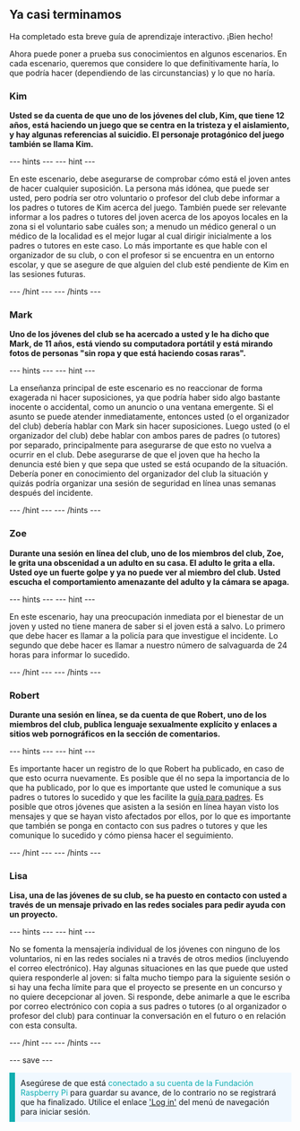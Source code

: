## Ya casi terminamos

Ha completado esta breve guía de aprendizaje interactivo. ¡Bien hecho!

Ahora puede poner a prueba sus conocimientos en algunos escenarios. En cada escenario, queremos que considere lo que definitivamente haría, lo que podría hacer (dependiendo de las circunstancias) y lo que no haría.

### Kim

**Usted se da cuenta de que uno de los jóvenes del club, Kim, que tiene 12 años, está haciendo un juego que se centra en la tristeza y el aislamiento, y hay algunas referencias al suicidio. El personaje protagónico del juego también se llama Kim.**

--- hints --- --- hint ---

En este escenario, debe asegurarse de comprobar cómo está el joven antes de hacer cualquier suposición. La persona más idónea, que puede ser usted, pero podría ser otro voluntario o profesor del club debe informar a los padres o tutores de Kim acerca del juego. También puede ser relevante informar a los padres o tutores del joven acerca de los apoyos locales en la zona si el voluntario sabe cuáles son; a menudo un médico general o un médico de la localidad es el mejor lugar al cual dirigir inicialmente a los padres o tutores en este caso. Lo más importante es que hable con el organizador de su club, o con el profesor si se encuentra en un entorno escolar, y que se asegure de que alguien del club esté pendiente de Kim en las sesiones futuras.

--- /hint --- --- /hints ---

### Mark

**Uno de los jóvenes del club se ha acercado a usted y le ha dicho que Mark, de 11 años, está viendo su computadora portátil y está mirando fotos de personas "sin ropa y que está haciendo cosas raras".**

--- hints --- --- hint ---

La enseñanza principal de este escenario es no reaccionar de forma exagerada ni hacer suposiciones, ya que podría haber sido algo bastante inocente o accidental, como un anuncio o una ventana emergente. Si el asunto se puede atender inmediatamente, entonces usted (o el organizador del club) debería hablar con Mark sin hacer suposiciones. Luego usted (o el organizador del club) debe hablar con ambos pares de padres (o tutores) por separado, principalmente para asegurarse de que esto no vuelva a ocurrir en el club. Debe asegurarse de que el joven que ha hecho la denuncia esté bien y que sepa que usted se está ocupando de la situación. Debería poner en conocimiento del organizador del club la situación y quizás podría organizar una sesión de seguridad en línea unas semanas después del incidente.

--- /hint --- --- /hints ---

### Zoe

**Durante una sesión en línea del club, uno de los miembros del club, Zoe, le grita una obscenidad a un adulto en su casa. El adulto le grita a ella. Usted oye un fuerte golpe y ya no puede ver al miembro del club. Usted escucha el comportamiento amenazante del adulto y la cámara se apaga.**

--- hints --- --- hint ---

En este escenario, hay una preocupación inmediata por el bienestar de un joven y usted no tiene manera de saber si el joven está a salvo. Lo primero que debe hacer es llamar a la policía para que investigue el incidente. Lo segundo que debe hacer es llamar a nuestro número de salvaguarda de 24 horas para informar lo sucedido.

--- /hint --- --- /hints ---

### Robert

**Durante una sesión en línea, se da cuenta de que Robert, uno de los miembros del club, publica lenguaje sexualmente explícito y enlaces a sitios web pornográficos en la sección de comentarios.**

--- hints --- --- hint ---

Es importante hacer un registro de lo que Robert ha publicado, en caso de que esto ocurra nuevamente. Es posible que él no sepa la importancia de lo que ha publicado, por lo que es importante que usted le comunique a sus padres o tutores lo sucedido y que les facilite la [guía para padres](https://help.coderdojo.com/cdkb/s/article/Parents-guide-to-CoderDojo). Es posible que otros jóvenes que asisten a la sesión en línea hayan visto los mensajes y que se hayan visto afectados por ellos, por lo que es importante que también se ponga en contacto con sus padres o tutores y que les comunique lo sucedido y cómo piensa hacer el seguimiento.

--- /hint --- --- /hints ---
### Lisa

**Lisa, una de las jóvenes de su club, se ha puesto en contacto con usted a través de un mensaje privado en las redes sociales para pedir ayuda con un proyecto.**

--- hints --- --- hint ---

No se fomenta la mensajería individual de los jóvenes con ninguno de los voluntarios, ni en las redes sociales ni a través de otros medios (incluyendo el correo electrónico). Hay algunas situaciones en las que puede que usted quiera responderle al joven: si falta mucho tiempo para la siguiente sesión o si hay una fecha límite para que el proyecto se presente en un concurso y no quiere decepcionar al joven. Si responde, debe animarle a que le escriba por correo electrónico con copia a sus padres o tutores (o al organizador o profesor del club) para continuar la conversación en el futuro o en relación con esta consulta.

--- /hint --- --- /hints ---

--- save ---

<p style="border-left: solid; border-width:10px; border-color: #0faeb0; background-color: aliceblue; padding: 10px;">
Asegúrese de que está <span style="color: #0faeb0">conectado a su cuenta de la Fundación Raspberry Pi</span> para guardar su avance, de lo contrario no se registrará que ha finalizado. Utilice el enlace <a href="https://my.raspberrypi.org/login">'Log in'</a> del menú de navegación para iniciar sesión.
</p>
